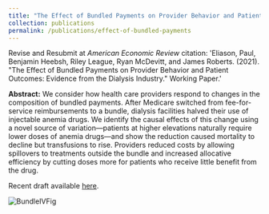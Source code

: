 ```yaml
---
title: "The Effect of Bundled Payments on Provider Behavior and Patient Outcomes: Evidence from the Dialysis Industry"
collection: publications
permalink: /publications/effect-of-bundled-payments
---
```


Revise and Resubmit at <em>American Economic Review</em>
citation: 'Eliason, Paul, Benjamin Heebsh, Riley League, Ryan McDevitt, and James Roberts. (2021). &quot;The Effect of Bundled Payments on Provider Behavior and Patient Outcomes: Evidence from the Dialysis Industry.&quot; Working Paper.'

**Abstract:** We consider how health care providers respond to changes in the composition of bundled payments. After Medicare switched from fee-for-service reimbursements to a bundle, dialysis facilities halved their use of injectable anemia drugs. We identify the causal effects of this change using a novel source of variation—patients at higher elevations naturally require lower doses of anemia drugs—and show the reduction caused mortality to decline but transfusions to rise. Providers reduced costs by allowing spillovers to treatments outside the bundle and increased allocative efficiency by cutting doses more for patients who receive little benefit from the drug.

Recent draft available [here](https://rileyleague.github.io/files/bundledpayments.pdf).

![BundleIVFig](https://rileyleague.github.io/images/wholestory_fig.png)
